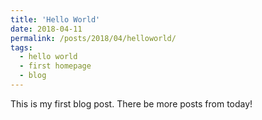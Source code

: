```yaml
---
title: 'Hello World'
date: 2018-04-11
permalink: /posts/2018/04/helloworld/
tags:
  - hello world
  - first homepage
  - blog
---
```


This is my first blog post. There be more posts from today! 
